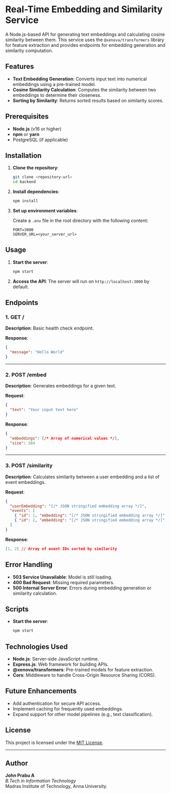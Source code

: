 # Real-Time Embedding and Similarity Service

A Node.js-based API for generating text embeddings and calculating cosine similarity between them. This service uses the `@xenova/transformers` library for feature extraction and provides endpoints for embedding generation and similarity computation.

## Features

- **Text Embedding Generation**: Converts input text into numerical embeddings using a pre-trained model.
- **Cosine Similarity Calculation**: Computes the similarity between two embeddings to determine their closeness.
- **Sorting by Similarity**: Returns sorted results based on similarity scores.

## Prerequisites

- **Node.js** (v16 or higher)
- **npm** or **yarn**
- PostgreSQL (if applicable)

## Installation

1. **Clone the repository**:
    ```bash
    git clone <repository-url>
    cd backend
    ```

2. **Install dependencies**:
    ```bash
    npm install
    ```

3. **Set up environment variables**:

    Create a `.env` file in the root directory with the following content:
    ```env
    PORT=3000
    SERVER_URL=<your_server_url>
    ```

## Usage

1. **Start the server**:
    ```bash
    npm start
    ```

2. **Access the API**:
    The server will run on `http://localhost:3000` by default.

## Endpoints

### 1. **GET /**

   **Description**: Basic health check endpoint.

   **Response**:
   ```json
   {
     "message": "Hello World"
   }
   ```

---

### 2. **POST /embed**

   **Description**: Generates embeddings for a given text.

   **Request**:
   ```json
   {
     "text": "Your input text here"
   }
   ```

   **Response**:
   ```json
   {
     "embeddings": [/* Array of numerical values */],
     "size": 384
   }
   ```

---

### 3. **POST /similarity**

   **Description**: Calculates similarity between a user embedding and a list of event embeddings.

   **Request**:
   ```json
   {
     "userEmbedding": "[/* JSON stringified embedding array */]",
     "events": [
       { "id": 1, "embedding": "[/* JSON stringified embedding array */]" },
       { "id": 2, "embedding": "[/* JSON stringified embedding array */]" }
     ]
   }
   ```

   **Response**:
   ```json
   [1, 2] // Array of event IDs sorted by similarity
   ```

## Error Handling

- **503 Service Unavailable**: Model is still loading.
- **400 Bad Request**: Missing required parameters.
- **500 Internal Server Error**: Errors during embedding generation or similarity calculation.

## Scripts

- **Start the server**:
    ```bash
    npm start
    ```

## Technologies Used

- **Node.js**: Server-side JavaScript runtime.
- **Express.js**: Web framework for building APIs.
- **@xenova/transformers**: Pre-trained models for feature extraction.
- **Cors**: Middleware to handle Cross-Origin Resource Sharing (CORS).

## Future Enhancements

- Add authentication for secure API access.
- Implement caching for frequently used embeddings.
- Expand support for other model pipelines (e.g., text classification).

## License

This project is licensed under the [MIT License](LICENSE).

---

## Author

**John Prabu A**  
*B.Tech in Information Technology*  
Madras Institute of Technology, Anna University.